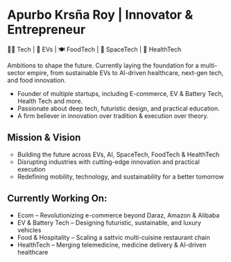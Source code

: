 <!--comment-->
<!DOCTYPE html>
# Apurbo Krsña Roy | Innovator & Entrepreneur
👨‍💻 Tech | 🚗 EVs | 🍽️ FoodTech | 🚀 SpaceTech | 🏥 HealthTech

Ambitions to shape the future. Currently laying the foundation for a multi-sector empire, from sustainable EVs to AI-driven healthcare, next-gen tech, and food innovation.

<ul type="square">
<li>Founder of multiple startups, including E-commerce, EV & Battery Tech, Health Tech and more.</li>
<li>Passionate about deep tech, futuristic design, and practical education.</li>
<li>A firm believer in innovation over tradition & execution over theory.</li>
</ul>


## Mission & Vision
<ul type="circle">
<li> Building the future across EVs, AI, SpaceTech, FoodTech & HealthTech </li>
<li> Disrupting industries with cutting-edge innovation and practical execution</li>
<li> Redefining mobility, technology, and sustainability for a better tomorrow</li>
</ul>


## Currently Working On:
<ul type="square">
<li>Ecom – Revolutionizing e-commerce beyond Daraz, Amazon & Alibaba</li>
<li>EV & Battery Tech – Designing futuristic, sustainable, and luxury vehicles</li>
<li>Food & Hospitality – Scaling a sattvic multi-cuisine restaurant chain</li>
<li>HealthTech – Merging telemedicine, medicine delivery & AI-driven healthcare</li>
</ul>
